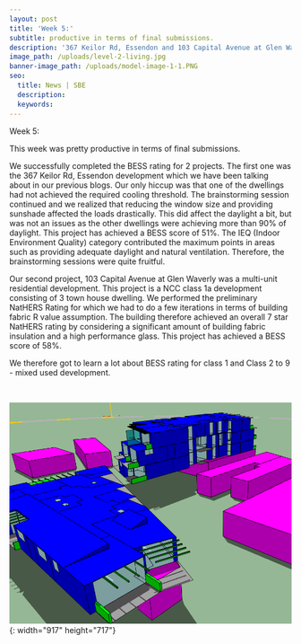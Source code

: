 ```yaml
---
layout: post
title: 'Week 5:'
subtitle: productive in terms of final submissions.
description: '367 Keilor Rd, Essendon and 103 Capital Avenue at Glen Waverly'
image_path: /uploads/level-2-living.jpg
banner-image_path: /uploads/model-image-1-1.PNG
seo:
  title: News | SBE
  description:
  keywords:
---
```

Week 5:

This week was pretty productive in terms of final submissions.

We successfully completed the BESS rating for 2 projects. The first one was the 367 Keilor Rd, Essendon development which we have been talking about in our previous blogs. Our only hiccup was that one of the dwellings had not achieved the required cooling threshold. The brainstorming session continued and we realized that reducing the window size and providing sunshade affected the loads drastically. This did affect the daylight a bit, but was not an issues as the other dwellings were achieving more than 90% of daylight. This project has achieved a BESS score of 51%. The IEQ (Indoor Environment Quality) category contributed the maximum points in areas such as providing adequate daylight and natural ventilation. Therefore, the brainstorming sessions were quite fruitful. &nbsp;

Our second project, 103 Capital Avenue at Glen Waverly was a multi-unit residential development. This project is a NCC class 1a development consisting of 3 town house dwelling. We performed the preliminary NatHERS Rating for which we had to do a few iterations in terms of building fabric R value assumption. The building therefore achieved an overall 7 star NatHERS rating by considering a significant amount of building fabric insulation and a high performance glass. This project has achieved a BESS score of 58%.

We therefore got to learn a lot about BESS rating for class 1 and Class 2 to 9 - mixed used development.

&nbsp;

![](/uploads/model-image-2.PNG){: width="917" height="717"}
